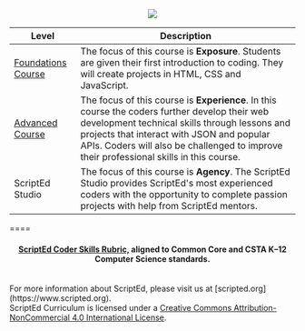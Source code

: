 <p align="center"> <img src="http://i.imgur.com/KxRicIt.png" ></p>

|Level|Description|
|----|----|
|[Foundations Course](foundations)| The focus of this course is **Exposure**. Students are given their first introduction to coding. They will create projects in HTML, CSS and JavaScript.|
|[Advanced Course](year2)| The focus of this course is **Experience**. In this course the coders further develop their web development technical skills through lessons and projects that interact with JSON and popular APIs. Coders will also be challenged to improve their professional skills in this course.|
|ScriptEd Studio| The focus of this course is **Agency**. The ScriptEd Studio provides ScriptEd's most experienced coders with the opportunity to complete passion projects with help from ScriptEd mentors.|

====

<h4 align="center"><a href="LINK HERE"> ScriptEd Coder Skills Rubric,</a> aligned to Common Core and CSTA K–12 Computer Science standards.</h4>
<br>
For more information about ScriptEd, please visit us at [scripted.org](https://www.scripted.org). 
<br>
ScriptEd Curriculum is licensed under a <a rel="license" href="http://creativecommons.org/licenses/by-nc/4.0/">Creative Commons Attribution-NonCommercial 4.0 International License</a>. 
